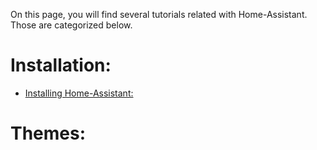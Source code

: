 On this page, you will find several tutorials related with Home-Assistant.
Those are categorized below.

# Installation:
- [Installing Home-Assistant:](installation/installation.md)

# Themes:
